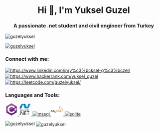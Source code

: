 <h1 align="center">Hi 👋, I'm Yuksel Guzel</h1>
<h3 align="center">A passionate .net student and civil engineer from Turkey</h3>

<p align="left"> <img src="https://komarev.com/ghpvc/?username=guzelyuksel&label=Profile%20views&color=0e75b6&style=flat" alt="guzelyuksel" /> </p>

<p align="left"> <a href="https://github.com/ryo-ma/github-profile-trophy"><img src="https://github-profile-trophy.vercel.app/?username=guzelyuksel" alt="guzelyuksel" /></a> </p>

<h3 align="left">Connect with me:</h3>
<p align="left">
<a href="https://linkedin.com/in/https://www.linkedin.com/in/y%c3%bcksel-g%c3%bczel/" target="blank"><img align="center" src="https://raw.githubusercontent.com/rahuldkjain/github-profile-readme-generator/master/src/images/icons/Social/linked-in-alt.svg" alt="https://www.linkedin.com/in/y%c3%bcksel-g%c3%bczel/" height="30" width="40" /></a>
<a href="https://www.hackerrank.com/https://www.hackerrank.com/yuksel_guzel" target="blank"><img align="center" src="https://raw.githubusercontent.com/rahuldkjain/github-profile-readme-generator/master/src/images/icons/Social/hackerrank.svg" alt="https://www.hackerrank.com/yuksel_guzel" height="30" width="40" /></a>
<a href="https://www.leetcode.com/https://leetcode.com/guzelyuksel/" target="blank"><img align="center" src="https://raw.githubusercontent.com/rahuldkjain/github-profile-readme-generator/master/src/images/icons/Social/leet-code.svg" alt="https://leetcode.com/guzelyuksel/" height="30" width="40" /></a>
</p>

<h3 align="left">Languages and Tools:</h3>
<p align="left"> <a href="https://www.w3schools.com/cs/" target="_blank" rel="noreferrer"> <img src="https://raw.githubusercontent.com/devicons/devicon/master/icons/csharp/csharp-original.svg" alt="csharp" width="40" height="40"/> </a> <a href="https://dotnet.microsoft.com/" target="_blank" rel="noreferrer"> <img src="https://raw.githubusercontent.com/devicons/devicon/master/icons/dot-net/dot-net-original-wordmark.svg" alt="dotnet" width="40" height="40"/> </a> <a href="https://www.microsoft.com/en-us/sql-server" target="_blank" rel="noreferrer"> <img src="https://www.svgrepo.com/show/303229/microsoft-sql-server-logo.svg" alt="mssql" width="40" height="40"/> </a> <a href="https://www.mysql.com/" target="_blank" rel="noreferrer"> <img src="https://raw.githubusercontent.com/devicons/devicon/master/icons/mysql/mysql-original-wordmark.svg" alt="mysql" width="40" height="40"/> </a> <a href="https://www.sqlite.org/" target="_blank" rel="noreferrer"> <img src="https://www.vectorlogo.zone/logos/sqlite/sqlite-icon.svg" alt="sqlite" width="40" height="40"/> </a> </p>

<p><img align="left" src="https://github-readme-stats.vercel.app/api/top-langs?username=guzelyuksel&show_icons=true&theme=tokyonight&locale=en&layout=compact" alt="guzelyuksel" /></p>

<p>&nbsp;<img align="center" src="https://github-readme-stats.vercel.app/api?username=guzelyuksel&show_icons=true&theme=tokyonight&locale=en" alt="guzelyuksel" /></p>

